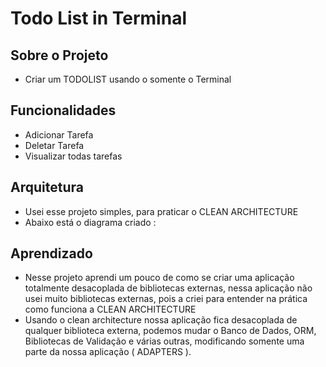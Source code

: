 # Todo List in Terminal

## Sobre o Projeto
- Criar um TODOLIST usando o somente o Terminal

## Funcionalidades
- Adicionar Tarefa
- Deletar Tarefa
- Visualizar todas tarefas

## Arquitetura
- Usei esse projeto simples, para praticar o CLEAN ARCHITECTURE
- Abaixo está o diagrama criado :

## Aprendizado
- Nesse projeto aprendi um pouco de como se criar uma aplicação totalmente desacoplada de bibliotecas externas, nessa aplicação não usei muito bibliotecas externas, pois a criei para entender na prática como funciona a CLEAN ARCHITECTURE
- Usando o clean architecture nossa aplicação fica desacoplada de qualquer biblioteca externa,  podemos mudar o Banco de Dados, ORM, Bibliotecas de Validação e várias outras, modificando somente uma parte da nossa aplicação ( ADAPTERS ).
